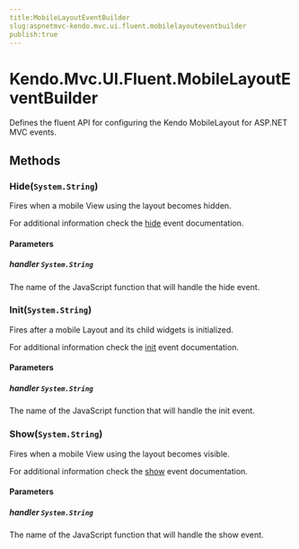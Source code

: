 ```yaml
---
title:MobileLayoutEventBuilder
slug:aspnetmvc-kendo.mvc.ui.fluent.mobilelayouteventbuilder
publish:true
---
```


# Kendo.Mvc.UI.Fluent.MobileLayoutEventBuilder
Defines the fluent API for configuring the Kendo MobileLayout for ASP.NET MVC events.



## Methods

### Hide(`System.String`)
Fires when a mobile View using the layout becomes hidden.

For additional information check the [hide](/api/web/mobilelayout#events-hide) event documentation.


#### Parameters

##### handler `System.String`
The name of the JavaScript function that will handle the hide event.





### Init(`System.String`)
Fires after a mobile Layout and its child widgets is initialized.

For additional information check the [init](/api/web/mobilelayout#events-init) event documentation.


#### Parameters

##### handler `System.String`
The name of the JavaScript function that will handle the init event.





### Show(`System.String`)
Fires when a mobile View using the layout becomes visible.

For additional information check the [show](/api/web/mobilelayout#events-show) event documentation.


#### Parameters

##### handler `System.String`
The name of the JavaScript function that will handle the show event.






